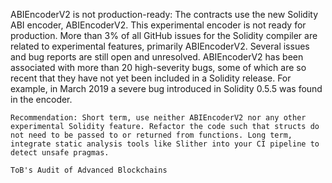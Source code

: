 ABIEncoderV2 is not production-ready: The contracts use the new Solidity ABI encoder, ABIEncoderV2. This experimental encoder is not ready for production. More than 3% of all GitHub issues for the Solidity compiler are related to experimental features, primarily ABIEncoderV2. Several issues and bug reports are still open and unresolved. ABIEncoderV2 has been associated with more than 20 high-severity bugs, some of which are so recent that they have not yet been included in a Solidity release. For example, in March 2019 a severe bug introduced in Solidity 0.5.5 was found in the encoder. 

    Recommendation: Short term, use neither ABIEncoderV2 nor any other experimental Solidity feature. Refactor the code such that structs do not need to be passed to or returned from functions. Long term, integrate static analysis tools like Slither into your CI pipeline to detect unsafe pragmas.

    ToB's Audit of Advanced Blockchains
